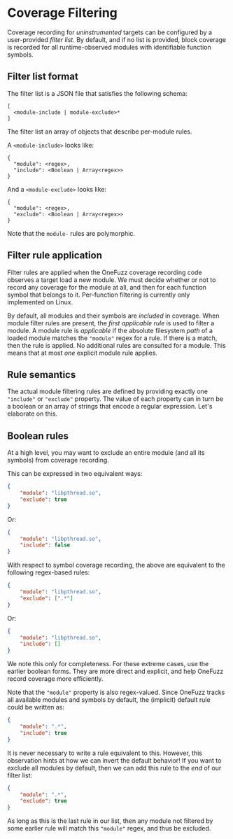 # Coverage Filtering

Coverage recording for _uninstrumented_ targets can be configured by a
user-provided _filter list_. By default, and if no list is provided, block
coverage is recorded for all runtime-observed modules with identifiable
function symbols.

## Filter list format

The filter list is a JSON file that satisfies the following schema:

```
[
  <module-include | module-exclude>*
]
```

The filter list an array of objects that describe per-module rules.

A `<module-include>` looks like:

```
{
  "module": <regex>,
  "include": <Boolean | Array<regex>>
}
```

And a `<module-exclude>` looks like:

```
{
  "module": <regex>,
  "exclude": <Boolean | Array<regex>>
}
```

Note that the `module-` rules are polymorphic.

## Filter rule application

Filter rules are applied when the OneFuzz coverage recording code observes a
target load a new module. We must decide whether or not to record any coverage
for the module at all, and then for each function symbol that belongs to it.
Per-function filtering is currently only implemented on Linux.

By default, all modules and their symbols are _included_ in coverage. When
module filter rules are present, the _first applicable rule_ is used to filter a
module. A module rule is _applicable_ if the absolute filesystem _path_ of a
loaded module matches the `"module"` regex for a rule. If there is a match, then
the rule is applied. No additional rules are consulted for a module. This means
that at most _one_ explicit module rule applies.

## Rule semantics

The actual module filtering rules are defined by providing exactly one
`"include"` or `"exclude"` property. The value of each property can in turn be a
boolean or an array of strings that encode a regular expression. Let's elaborate
on this.

## Boolean rules

At a high level, you may want to exclude an entire module (and all its symbols)
from coverage recording.

This can be expressed in two equivalent ways:

```json
{
    "module": "libpthread.so",
    "exclude": true
}
```
Or:
```json
{
    "module": "libpthread.so",
    "include": false
}
```

With respect to symbol coverage recording, the above are equivalent to the following
regex-based rules:

```json
{
    "module": "libpthread.so",
    "exclude": [".*"]
}
```
Or:
```json
{
    "module": "libpthread.so",
    "include": []
}
```

We note this only for completeness. For these extreme cases, use the earlier boolean forms.
They are more direct and explicit, and help OneFuzz record coverage more efficiently.

Note that the `"module"` property is also regex-valued.
Since OneFuzz tracks all available modules and symbols by default,
the (implicit) default rule could be written as:

```json
{
    "module": ".*",
    "include": true
}
```

It is never necessary to write a rule equivalent to this.
However, this observation hints at how we can invert the default behavior!
If you want to exclude all modules by default, then we can add this rule to
the _end_ of our filter list:

```json
{
    "module": ".*",
    "exclude": true
}
```

As long as this is the last rule in our list, then any module not
filtered by some earlier rule will match this `"module"` regex, and thus be excluded.
